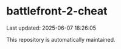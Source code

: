 # battlefront-2-cheat

Last updated: 2025-06-07 18:26:05

This repository is automatically maintained.
